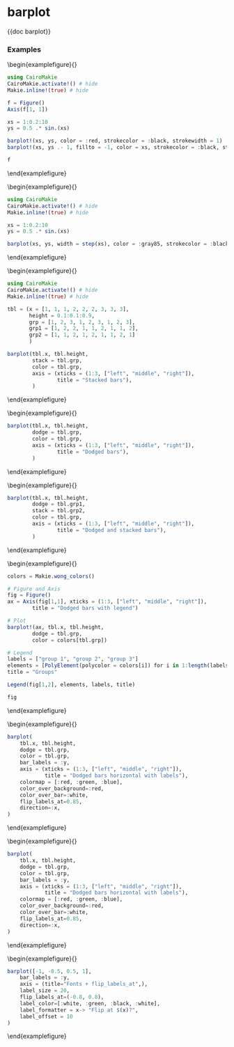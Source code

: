 # barplot

{{doc barplot}}

### Examples

\begin{examplefigure}{}
```julia
using CairoMakie
CairoMakie.activate!() # hide
Makie.inline!(true) # hide

f = Figure()
Axis(f[1, 1])

xs = 1:0.2:10
ys = 0.5 .* sin.(xs)

barplot!(xs, ys, color = :red, strokecolor = :black, strokewidth = 1)
barplot!(xs, ys .- 1, fillto = -1, color = xs, strokecolor = :black, strokewidth = 1)

f
```
\end{examplefigure}

\begin{examplefigure}{}
```julia
using CairoMakie
CairoMakie.activate!() # hide
Makie.inline!(true) # hide

xs = 1:0.2:10
ys = 0.5 .* sin.(xs)

barplot(xs, ys, width = step(xs), color = :gray85, strokecolor = :black, strokewidth = 1)
```
\end{examplefigure}

\begin{examplefigure}{}
```julia
using CairoMakie
CairoMakie.activate!() # hide
Makie.inline!(true) # hide

tbl = (x = [1, 1, 1, 2, 2, 2, 3, 3, 3],
       height = 0.1:0.1:0.9,
       grp = [1, 2, 3, 1, 2, 3, 1, 2, 3],
       grp1 = [1, 2, 2, 1, 1, 2, 1, 1, 2],
       grp2 = [1, 1, 2, 1, 2, 1, 1, 2, 1]
       )

barplot(tbl.x, tbl.height,
        stack = tbl.grp,
        color = tbl.grp,
        axis = (xticks = (1:3, ["left", "middle", "right"]),
                title = "Stacked bars"),
        )
```
\end{examplefigure}

\begin{examplefigure}{}
```julia
barplot(tbl.x, tbl.height,
        dodge = tbl.grp,
        color = tbl.grp,
        axis = (xticks = (1:3, ["left", "middle", "right"]),
                title = "Dodged bars"),
        )
```
\end{examplefigure}

\begin{examplefigure}{}
```julia
barplot(tbl.x, tbl.height,
        dodge = tbl.grp1,
        stack = tbl.grp2,
        color = tbl.grp,
        axis = (xticks = (1:3, ["left", "middle", "right"]),
                title = "Dodged and stacked bars"),
        )
```
\end{examplefigure}

\begin{examplefigure}{}
```julia
colors = Makie.wong_colors()

# Figure and Axis
fig = Figure()
ax = Axis(fig[1,1], xticks = (1:3, ["left", "middle", "right"]),
        title = "Dodged bars with legend")

# Plot
barplot!(ax, tbl.x, tbl.height,
        dodge = tbl.grp,
        color = colors[tbl.grp])

# Legend
labels = ["group 1", "group 2", "group 3"]
elements = [PolyElement(polycolor = colors[i]) for i in 1:length(labels)]
title = "Groups"

Legend(fig[1,2], elements, labels, title)

fig
```
\end{examplefigure}

\begin{examplefigure}{}
```julia
barplot(
    tbl.x, tbl.height,
    dodge = tbl.grp,
    color = tbl.grp,
    bar_labels = :y,
    axis = (xticks = (1:3, ["left", "middle", "right"]),
            title = "Dodged bars horizontal with labels"),
    colormap = [:red, :green, :blue],
    color_over_background=:red,
    color_over_bar=:white,
    flip_labels_at=0.85,
    direction=:x,
)
```
\end{examplefigure}

\begin{examplefigure}{}
```julia
barplot(
    tbl.x, tbl.height,
    dodge = tbl.grp,
    color = tbl.grp,
    bar_labels = :y,
    axis = (xticks = (1:3, ["left", "middle", "right"]),
            title = "Dodged bars horizontal with labels"),
    colormap = [:red, :green, :blue],
    color_over_background=:red,
    color_over_bar=:white,
    flip_labels_at=0.85,
    direction=:x,
)
```
\end{examplefigure}

\begin{examplefigure}{}
```julia
barplot([-1, -0.5, 0.5, 1],
    bar_labels = :y,
    axis = (title="Fonts + flip_labels_at",),
    label_size = 20,
    flip_labels_at=(-0.8, 0.8),
    label_color=[:white, :green, :black, :white],
    label_formatter = x-> "Flip at $(x)?",
    label_offset = 10
)
```
\end{examplefigure}
